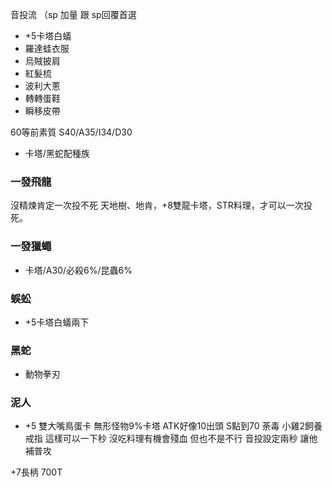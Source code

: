 音投流 
（sp 加量 跟 sp回覆首選
 - +5卡塔白蟻
 - 羅達蛙衣服
 - 烏賊披肩
 - 紅髮梳
 - 波利大蔥
 - 轉轉蛋鞋
 - 瞬移皮帶

60等前素質
S40/A35/I34/D30

- 卡塔/黑蛇配種族

### 一發飛龍

沒精煉肯定一次投不死
天地樹、地肯，+8雙龍卡塔，STR料理，才可以一次投死。

### 一發獵蠅
- 卡塔/A30/必殺6%/昆蟲6%

### 蜈蚣
- +5卡塔白蟻兩下

### 黑蛇
- 動物拳刃


### 泥人
- +5 雙大嘴鳥蛋卡 無形怪物9%卡塔 ATK好像10出頭
S點到70 荼毒 小雞2飼養戒指
這樣可以一下秒 沒吃料理有機會殘血 但也不是不行 音投設定兩秒 讓他補普攻

+7長柄 700T
